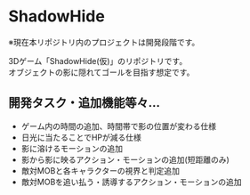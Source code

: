 # ShadowHide
※現在本リポジトリ内のプロジェクトは開発段階です。  

3Dゲーム「ShadowHide(仮)」のリポジトリです。  
オブジェクトの影に隠れてゴールを目指す想定です。  

## 開発タスク・追加機能等々…
- ゲーム内の時間の追加、時間帯で影の位置が変わる仕様
- 日光に当たることでHPが減る仕様
- 影に溶けるモーションの追加
- 影から影に映るアクション・モーションの追加(短距離のみ)
- 敵対MOBと各キャラクターの視界と判定追加
- 敵対MOBを追い払う・誘導するアクション・モーションの追加
